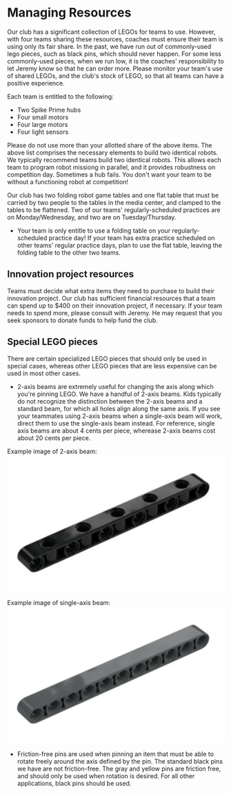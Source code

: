 # Managing Resources

Our club has a significant collection of LEGOs for teams to use. However, with four teams sharing these resources, coaches must ensure their team is using only its fair share. In the past, we have run out of commonly-used lego pieces, such as black pins, which should never happen. For some less commonly-used pieces, when we run low, it is the coaches' responsibility to let Jeremy know so that he can order more. Please monitor your team's use of shared LEGOs, and the club's stock of LEGO, so that all teams can have a positive experience.

Each team is entitled to the following:
* Two Spike Prime hubs
* Four small motors
* Four large motors
* Four light sensors

Please do not use more than your allotted share of the above items. The above list comprises the necessary elements to build two identical robots. We typically recommend teams build two identical robots. This allows each team to program robot missiong in parallel, and it provides robustness on competition day. Sometimes a hub fails. You don't want your team to be without a functioning robot at competition!

Our club has two folding robot game tables and one flat table that must be carried by two people to the tables in the media center, and clamped to the tables to be flattened. Two of our teams' regularly-scheduled practices are on Monday/Wednesday, and two are on Tuesday/Thursday.

* Your team is only entitle to use a folding table on your regularly-scheduled practice day! If your team has extra practice scheduled on other teams' regular practice days, plan to use the flat table, leaving the folding table to the other two teams.

## Innovation project resources

Teams must decide what extra items they need to purchase to build their innovation project. Our club has sufficient financial resources that a team can spend up to $400 on their innovation project, if necessary. If your team needs to spend more, please consult with Jeremy. He may request that you seek sponsors to donate funds to help fund the club.

## Special LEGO pieces

There are certain specialized LEGO pieces that should only be used in special cases, whereas other LEGO pieces that are less expensive can be used in most other cases.

* 2-axis beams are extremely useful for changing the axis along which you're pinning LEGO. We have a handful of 2-axis beams. Kids typically do not recognize the distinction between the 2-axis beams and a standard beam, for which all holes align along the same axis. If you see your teammates using 2-axis beams when a single-axis beam will work, direct them to use the single-axis beam instead. For reference, single axis beams are about 4 cents per piece, wherease 2-axis beams cost about 20 cents per piece.

Example image of 2-axis beam: ![2-axis beam](../images/two_axis_eleven_hole_beam.png)

Example image of single-axis beam: ![single-axis beam](../images/single_axis_eleven_hole_beam.png)

* Friction-free pins are used when pinning an item that must be able to rotate freely around the axis defined by the pin. The standard black pins we have are not friction-free. The gray and yellow pins are friction free, and should only be used when rotation is desired. For all other applications, black pins should be used.
